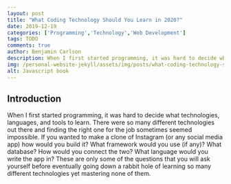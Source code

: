 ```yaml
---
layout: post
title: "What Coding Technology Should You Learn in 2020?"
date: 2019-12-19
categories: ['Programming','Technology','Web Development']
tags: TODO
comments: true
author: Benjamin Carlson
description: When I first started programming, it was hard to decide what technologies, languages, and tools to learn. There were so many different technologies out there and finding the right...
img: /personal-website-jekyll/assets/img/posts/what-coding-technology-should-you-learn-2020.jpeg
alt: Javascript book
---
```


## Introduction
When I first started programming, it was hard to decide what technologies, languages, and tools to learn. There were so many different technologies out there and finding the right one for the job sometimes seemed impossible. If you wanted to make a clone of Instagram (or any social media app) how would you build it? What framework would you use (if any)? What database? How would you connect the two? What language would you write the app in? These are only some of the questions that you will ask yourself before eventually going down a rabbit hole of learning so many different technologies yet mastering none of them.